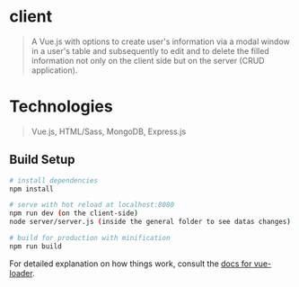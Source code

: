 # client

> A Vue.js with options to create user's information via a modal window in a user's table and subsequently to edit and to delete the filled information not only on the client side but on the server (CRUD application).

# Technologies

> Vue.js, HTML/Sass, MongoDB, Express.js

## Build Setup

``` bash
# install dependencies
npm install

# serve with hot reload at localhost:8080
npm run dev (on the client-side)
node server/server.js (inside the general folder to see datas changes)

# build for production with minification
npm run build
```

For detailed explanation on how things work, consult the [docs for vue-loader](http://vuejs.github.io/vue-loader).
